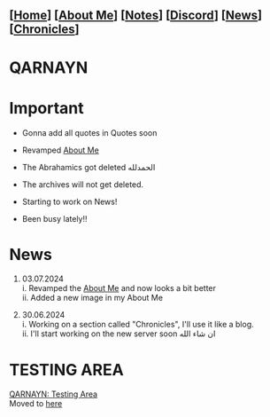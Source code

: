 <link rel="icon" href="favicon.ico">
<link rel="stylesheet" href="https://dhulqarnayn.github.io/qarnayn/index.css">

## [[Home](index.md)] [[About Me](ABOUT.md)] [[Notes](NOTES.md)] [[Discord](DISCORD.md)] [[News](news.md)] [[Chronicles](chronicles.md)]
# QARNAYN

# Important
- Gonna add all quotes in Quotes soon
- Revamped [About Me](ABOUT.md)
- The Abrahamics got deleted الحمدلله
- The archives will not get deleted.

- Starting to work on News!
- Been busy lately!!

# News
1. 03.07.2024    
  i. Revamped the [About Me](ABOUT.md) and now looks a bit better     
  ii. Added a new image in my About Me

2. 30.06.2024      
  i. Working on a section called "Chronicles", I'll use it like a blog.    
  ii. I'll start working on the new server soon ان شاء الله    


# TESTING AREA

[QARNAYN: Testing Area](/test/testzone.md)   
Moved to [here](/test/testzone.md)
